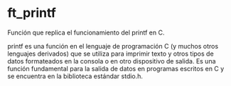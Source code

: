 # ft_printf
Función que replica el funcionamiento del printf en C.

printf es una función en el lenguaje de programación C (y muchos otros lenguajes derivados) que se utiliza para imprimir texto y otros tipos de datos formateados en la consola o en otro dispositivo de salida. Es una función fundamental para la salida de datos en programas escritos en C y se encuentra en la biblioteca estándar stdio.h.
